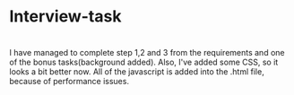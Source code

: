 # Interview-task
# 
I have managed to complete step 1,2 and 3 from the requirements and one of the bonus tasks(background added). Also, I've added some CSS, so it looks a bit better now.
All of the javascript is added into the .html file, because of performance issues.
#

